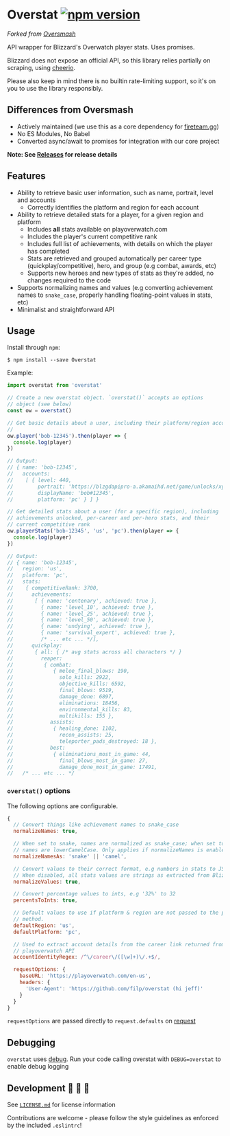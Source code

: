 # Overstat [![npm version](https://badge.fury.io/js/oversmash.svg)](https://badge.fury.io/js/oversmash)

*Forked from [Oversmash](https://github.com/filp/oversmash)*

API wrapper for Blizzard's Overwatch player stats. Uses promises.

Blizzard does not expose an official API, so this library relies partially on scraping, using [cheerio](https://github.com/cheeriojs/cheerio).  

Please also keep in mind there is no builtin rate-limiting support, so it's on you to use the library responsibly.

## Differences from Oversmash
- Actively maintained (we use this as a core dependency for [fireteam.gg](https://fireteam.gg))
- No ES Modules, No Babel
- Converted async/await to promises for integration with our core project

**Note: See [Releases](https://github.com/ryant26/overstat/releases) for release details**

## Features

- Ability to retrieve basic user information, such as name, portrait, level and accounts
  - Correctly identifies the platform and region for each account
- Ability to retrieve detailed stats for a player, for a given region and platform
  - Includes **all** stats available on playoverwatch.com
  - Includes the player's current competitive rank
  - Includes full list of achievements, with details on which the player has completed
  - Stats are retrieved and grouped automatically per career type (quickplay/competitive), hero, and group (e.g combat, awards, etc)
  - Supports new heroes and new types of stats as they're added, no changes required to the code
- Supports normalizing names and values (e.g converting achievement names to `snake_case`, properly handling floating-point values in stats, etc)
- Minimalist and straightforward API

## Usage

Install through `npm`:

```shell
$ npm install --save Overstat
```

Example:

```js
import overstat from 'overstat'

// Create a new overstat object. `overstat()` accepts an options
// object (see below)
const ow = overstat()

// Get basic details about a user, including their platform/region accounts.
//
ow.player('bob-12345').then(player => {
  console.log(player)
})

// Output:
// { name: 'bob-12345',
//   accounts:
//    [ { level: 440,
//        portrait: 'https://blzgdapipro-a.akamaihd.net/game/unlocks/xyz.png',
//        displayName: 'bob#12345',
//        platform: 'pc' } ] }

// Get detailed stats about a user (for a specific region), including
// achievements unlocked, per-career and per-hero stats, and their
// current competitive rank
ow.playerStats('bob-12345', 'us', 'pc').then(player => {
  console.log(player)
})

// Output:
// { name: 'bob-12345',
//   region: 'us',
//   platform: 'pc',
//   stats:
//    { competitiveRank: 3700,
//      achievements:
//       [ { name: 'centenary', achieved: true },
//         { name: 'level_10', achieved: true },
//         { name: 'level_25', achieved: true },
//         { name: 'level_50', achieved: true },
//         { name: 'undying', achieved: true },
//         { name: 'survival_expert', achieved: true },
//         /* ... etc ... */],
//      quickplay:
//       { all: { /* avg stats across all characters */ }
//         reaper:
//          { combat:
//             { melee_final_blows: 190,
//               solo_kills: 2922,
//               objective_kills: 6592,
//               final_blows: 9519,
//               damage_done: 6897,
//               eliminations: 18456,
//               environmental_kills: 83,
//               multikills: 155 },
//            assists:
//             { healing_done: 1102,
//               recon_assists: 25,
//               teleporter_pads_destroyed: 18 },
//            best:
//             { eliminations_most_in_game: 44,
//               final_blows_most_in_game: 27,
//               damage_done_most_in_game: 17491,
//   /* ... etc ... */
```
### `overstat()` options

The following options are configurable.

```js
{
  // Convert things like achievement names to snake_case
  normalizeNames: true,

  // When set to snake, names are normalized as snake_case; when set to camel,
  // names are lowerCamelCase. Only applies if normalizeNames is enabled.
  normalizeNamesAs: 'snake' || 'camel',

  // Convert values to their correct format, e.g numbers in stats to JS numbers
  // When disabled, all stats values are strings as extracted from Blizzard
  normalizeValues: true,

  // Convert percentage values to ints, e.g '32%' to 32
  percentsToInts: true,

  // Default values to use if platform & region are not passed to the playerStats
  // method.
  defaultRegion: 'us',
  defaultPlatform: 'pc',

  // Used to extract account details from the career link returned from the
  // playoverwatch API
  accountIdentityRegex: /^\/career\/([\w]+)\/.+$/,

  requestOptions: {
    baseURL: 'https://playoverwatch.com/en-us',
    headers: {
      'User-Agent': 'https://github.com/filp/overstat (hi jeff)'
    }
  }
}
```

`requestOptions` are passed directly to `request.defaults` on [request](https://github.com/request/request)

## Debugging

`overstat` uses [debug](https://github.com/visionmedia/debug). Run your code calling overstat with
`DEBUG=overstat` to enable debug logging

## Development 🐝 🐝 🐝

See [`LICENSE.md`](/LICENSE.md) for license information

Contributions are welcome - please follow the style guidelines as enforced by the included `.eslintrc`!
